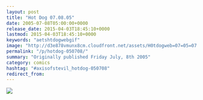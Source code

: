 ```yaml
---
layout: post
title: "Hot Dog 07.08.05"
date: 2005-07-08T05:00:00+0000
release_date: 2015-04-03T18:45:10+0000
lastmod: 2015-04-03T18:45:10+0000
keywords: "aetshtdogwebgif"
image: "http://d3e878vmunx8cm.cloudfront.net/assets/H0tdogweb=07=05=07.gif"
permalink: "/p/hotdog-050708/"
summary: "Originally published Friday July, 8th 2005"
category: comics
hashtag: "#axisofstevil_hotdog-050708"
redirect_from:
---
```


![](http://d3e878vmunx8cm.cloudfront.net/assets/H0tdogweb=07=05=07.gif)
